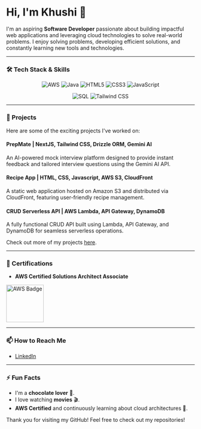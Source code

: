 # Hi, I'm Khushi 👋

I'm an aspiring **Software Developer** passionate about building impactful web applications and leveraging cloud technologies to solve real-world problems. I enjoy solving problems, developing efficient solutions, and constantly learning new tools and technologies.

---

### 🛠 Tech Stack & Skills

<p align="center">
  <img src="https://img.shields.io/badge/AWS-orange?logo=amazonaws&logoColor=white&style=for-the-badge" alt="AWS">
  <img src="https://img.shields.io/badge/Java-007396?logo=java&logoColor=white&style=for-the-badge" alt="Java">
  <img src="https://img.shields.io/badge/HTML5-E34F26?logo=html5&logoColor=white&style=for-the-badge" alt="HTML5">
  <img src="https://img.shields.io/badge/CSS3-1572B6?logo=css3&logoColor=white&style=for-the-badge" alt="CSS3">
  <img src="https://img.shields.io/badge/JavaScript-F7DF1E?logo=javascript&logoColor=black&style=for-the-badge" alt="JavaScript">
</p>

<p align="center">
   <img src="https://img.shields.io/badge/SQL-003B57?logo=sql&logoColor=white&style=for-the-badge" alt="SQL">
   <img src="https://img.shields.io/badge/TailwindCSS-06B6D4?logo=tailwindcss&logoColor=white&style=for-the-badge" alt="Tailwind CSS">
</p>

---

### 🌟 Projects

Here are some of the exciting projects I've worked on:

#### PrepMate | NextJS, Tailwind CSS, Drizzle ORM, Gemini AI
An AI-powered mock interview platform designed to provide instant feedback and tailored interview questions using the Gemini AI API.

#### Recipe App | HTML, CSS, Javascript, AWS S3, CloudFront
A static web application hosted on Amazon S3 and distributed via CloudFront, featuring user-friendly recipe management.

#### CRUD Serverless API | AWS Lambda, API Gateway, DynamoDB
A fully functional CRUD API built using Lambda, API Gateway, and DynamoDB for seamless serverless operations.

Check out more of my projects [here](https://github.com/KHUSHI-jai-n/).

---

### 🏅 Certifications

- **AWS Certified Solutions Architect Associate**
<image src="https://images.credly.com/size/340x340/images/0e284c3f-5164-4b21-8660-0d84737941bc/image.png" alt="AWS Badge" width="100">

---

### 📫 How to Reach Me

- [LinkedIn](https://www.linkedin.com/in/khushi-jain-07b65a222/)

---

### ⚡ Fun Facts
- I'm a **chocolate lover** 🍫.
- I love watching **movies** 🎬.
- **AWS Certified** and continuously learning about cloud architectures 🚀.

Thank you for visiting my GitHub! Feel free to check out my repositories!

